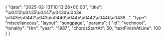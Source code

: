 {
    "date": "2025-02-13T10:13:26+00:00",
    "title": "\u0412\u0435\u0447\u043d\u043e \u043e\u0442\u043a\u0440\u044b\u0442\u044b\u0439...",
    "type": "miscellaneous",
    "layout": "songpage",
    "params": {
        "id": "vechnoot",
        "tonality": "Hm",
        "year": "1987",
        "chordsStartAt": 50,
        "textFinishAtLine": 100
    }
}